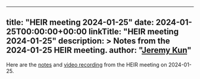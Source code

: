 <!-- mdformat off(yaml frontmatter) -->
---
title: "HEIR meeting 2024-01-25"
date: 2024-01-25T00:00:00+00:00
linkTitle: "HEIR meeting 2024-01-25"
description: >
    Notes from the 2024-01-25 HEIR meeting.
author: "[Jeremy Kun](https://jeremykun.com)"
---
<!-- mdformat on -->

Here are the
[notes](https://docs.google.com/document/d/1yrkAVR_348vT3SD7apb9QDoFIgz0bjHn-SzT2GOacfs/edit?usp=sharing)
and
[video recording](https://drive.google.com/file/d/11JTfRy_3LvHjJQe0nJuqe8WGa8F9oHu1/view?usp=sharing)
from the HEIR meeting on 2024-01-25.
